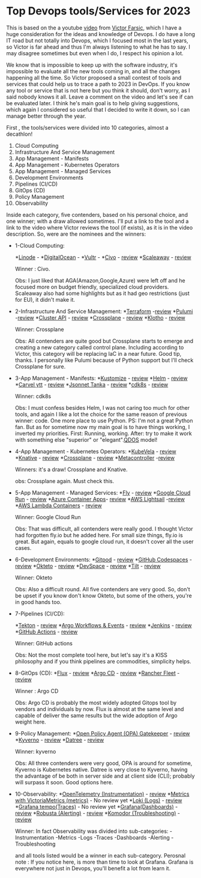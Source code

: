 # Top Devops tools/Services for 2023

This is based on the a youtube [video](https://youtu.be/-zKYT2I_WhE) from [Victor Farsic](https://twitter.com/vfarcic), which I have a huge consideration for the ideas and knowledge of Devops. I do have a long IT road but not totally into Devops, which I focused most in the last years, so Victor is far ahead and thus I'm always listening to what he has to say. I may disagree sometimes but even when I do, I respect his opinion a lot.

We know that is impossible to keep up with the software industry, it's impossible to evaluate all the new tools coming in, and all the changes happening all the time. So Victor proposed a small contest of tools and services that could help us to trace a path to 2023 in DevOps. If you know any tool or service that is not here but you think it should, don't worry, as I said nobody knows it all. Leave a comment on the video and let's see if can be evaluated later. I think he's main goal is to help giving suggestions, which again I considered so useful that I decided to write it down, so I can manage better through the year. 

First , the tools/services were divided into 10 categories, almost a decathlon!

 1. Cloud Computing
 2. Infrastructure And Service Management
 3. App Management - Manifests
 4. App Management - Kubernetes Operators
 5. App Management - Managed Services
 6. Development Environments
 7. Pipelines (CI/CD)
 8. GitOps (CD)
 9. Policy Management
 10. Observability

 Inside each category, five contenders, based on his personal choice, and one winner; with a draw allowed sometimes. I'll put a link to the tool and a link to the video where Victor reviews the tool (if exists), as it is in the video description. So, were are the nominees and the winners:
  
* 1-Cloud Computing:

    *[Linode](https://linode.com) - 
    *[DigitalOcean](https://digitalocean.com) -
    *[Vultr](https://vultur.com) -
    *[Civo](https://civo.com) - [review](https://www.youtube.com/watch?v=SwOIlzXLIw4&t=0s)
    *[Scaleaway](https://scaleaway.com) - [review](https://www.youtube.com/watch?v=VlBiLFaSi7Y&t=0s)

    Winner : Civo. 
    
    Obs: I just liked that AGA(Amazon,Google,Azure) were left off and he focused more on budget friendly, specialized cloud providers. Scaleaway also had some highlights but as it had geo restrictions (just for EU), it didn't make it. 
    
* 2-Infrastructure And Service Management:
    *[Terraform](https://terraform.io) -[review](https://www.youtube.com/watch?v=RaoKcJGchKM&t=0s)
    *[Pulumi](https://Pulumi.com) -[review](https://www.youtube.com/watch?v=oE3BUi_N0qc&t=0s)
    *[Cluster API](https://cluster-api.sigs.k8.io) - [review](https://www.youtube.com/watch?v=8yUDUhZ6ako&t=0s)
    *[Crossplane](https://crossplane.io) - [review](https://www.youtube.com/watch?v=n8KjVmuHm7A&t=0s)
    *[Klotho](https://klo.dev) - [review](https://www.youtube.com/watch?v=1xVU8CZIJeU&t=0s)

    Winner: Crossplane
    
    Obs: All contenders are quite good but Crossplane starts to emerge and creating a new category called control plane. Including according to Victor, this category will be replacing IaC in a near future. Good tip, thanks. I personally like Pulumi because of Python support but I'll check Crossplane for sure.

* 3-App Management - Manifests:
    *[Kustomize](https://kustomize.io) - [review](https://www.youtube.com/watch?v=Twtbg6LFnAg&t=0s)
    *[Helm](https://helm.sh) - [review](https://www.youtube.com/watch?v=ZMFYSm0ldQ0&t=0s)
    *[Carvel ytt](https://carvel.dev) - [review](https://www.youtube.com/watch?v=DLnXkH2keNg&t=0s)
    *[Jsonnet Tanka](https://tanka.dev) - [review](https://www.youtube.com/watch?v=-qpcsUXElYc&t=0s)
    *[cdk8s](https://cdk8s.io) - [review](https://www.youtube.com/watch?v=F2DKtax0NLU&t=0s)

    Winner: cdk8s

    Obs: I must confess besides Helm, I was not caring too much for other tools, and again I like a lot the choice for the same reason of previous winner: code. One more place to use Python. PS: I'm not a great Python fan. But as for sometime now my main goal is to have things working, I inverted my priorities. First: Running, working. After: try to make it work with something else "superior" or "elegant".[QDOS](https://youtu.be/R2Qh0O3Dt10) model!
    
* 4-App Management - Kubernetes Operators:
    *[KubeVela](https://kubevel.io) - [review](https://www.youtube.com/watch?v=2CBu6sOTtwk&t=0s)
    *[Knative](https://knative.dev) - [review](https://www.youtube.com/watch?v=8vrLEbwSu7U&t=0s)
    *[Crossplane](https://crossplane.io) - [review](https://www.youtube.com/watch?v=n8KjVmuHm7A&t=0s)
    *[Metacontroller](https://metacontroller.github.io/metacontroller/) -[review](https://www.youtube.com/watch?v=3xkLYOpXy2U&t=0s)

    Winners: it's a draw! Crossplane and Knative. 
    
    obs: Crossplane again. Must check this.  

* 5-App Management - Managed Services:
    *[Fly](https://fly.io) - [review](https://www.youtube.com/watch?v=tuPmhciyfIA&t=0s)
    *[Google Cloud Run](https://cloud.google.com/run) - [review](https://www.youtube.com/watch?v=Jq8MY1ZGjno&t=0s)
    *[Azure Container Apps](https://learn.microsoft.com/en-us/azure/container-apps/overview)- [review](https://www.youtube.com/watch?v=iV7WrsxExdY&t=0s)
    *[AWS Lightsail](https://aws.amazon.com/lightsail) -[review](https://www.youtube.com/watch?v=CWXrW2rgego&t=0s)
    *[AWS Lambda Containers](https://aws.amazon.com/lambda) - [review](https://www.youtube.com/watch?v=DsQbBVr-GwU&t=0s)

    Winner: Google Cloud Run 
    
    Obs: That was difficult, all contenders were really good. I thought Victor had forgotten fly.io but he added here. For small size things, fly.io is great. But again, equals to google cloud run, it doesn't cover all the user cases.
    
* 6-Development Environments:
    *[Gitpod](https://gitpod.io) - [review](https://www.youtube.com/watch?v=QV1fYt-7SLU&t=0s)
    *[GitHub Codespaces](https://github.com/features/codespaces) -[review](https://www.youtube.com/watch?v=tSQJwGcHsGY&t=0s)
    *[Okteto](https://okteto.com) - [review](https://www.youtube.com/watch?v=RTo9Pvo_yiY&t=0s)
    *[DevSpace](https://devspace.sh) - [review](https://www.youtube.com/watch?v=nQly_CEjJc4&t=0s)
    *[Tilt](https://tilt.dev) - [review](https://www.youtube.com/watch?v=fkODRlobR9I&t=0s)

    Winner: Okteto

    Obs: Also a difficult round. All five contenders are very good. So, don't be upset if you know don't know Okteto, but some of the others, you're in good hands too.

* 7-Pipelines (CI/CD):

    *[Tekton](https://tekton.dev) - [review](https://www.youtube.com/watch?v=7mvrpxz_BfE&t=0s)
    *[Argo Workflows & Events](https://argoproj.github.io/workflows) - [review](https://www.youtube.com/watch?v=UMaivwrAyTA&t=0s)
    *[Jenkins](https://jenkins.io) - [review](https://www.youtube.com/watch?v=2Kc3fUJANAc&t=0s)
    *[GitHub Actions](https://github.com/features/actions) - [review](https://www.youtube.com/watch?v=eZcAvTb0rbA&t=0s)
    
    Winner: GitHub actions

    Obs: Not the most complete tool here, but let's say it's a KISS philosophy and if you think pipelines are commodities, simplicity helps. 


* 8-GitOps (CD):
    *[Flux](https://fluxcd.io) - [review](https://www.youtube.com/watch?v=R6OeIgb7lUI&t=0s)
    *[Argo CD](https://argoproj.github.io/cd) - [review](https://www.youtube.com/watch?v=vpWQeoaiRM4&t=0s)
    *[Rancher Fleet](https://fleet.rancher.io) - [review](https://www.youtube.com/watch?v=rIH_2CUXmwM&t=0s)

    Winner : Argo CD

    Obs: Argo CD is probably the most widely adopted Gitops tool by vendors and individuals by now. Flux is almost at the same level and capable of deliver the same results but the wide adoption of Argo weight here.   
    
* 9-Policy Management:
    *[Open Policy Agent (OPA) Gatekeeper](https://open-policy-agent.github.io/gatekeeper/) - [review](https://www.youtube.com/watch?v=14lGc7xMAe4&t=0s)
    *[Kyverno](https://kyverno.io) - [review](https://www.youtube.com/watch?v=DREjzfTzNpA&t=0s)
    *[Datree](https://datree.io) - [review](https://www.youtube.com/watch?v=3jZTqCETW2w&t=0s)

    Winner: kyverno

    Obs: All three contenders were very good, OPA is around for sometime, Kyverno is Kubernetes native. Datree is very close to Kyverno, having the advantage of be both in server side and at client side (CLI); probably will surpass it soon. Good options here.   

* 10-Observability:
    *[OpenTelemetry (Instrumentation)](https://opentelemetry.io) - [review](https://www.youtube.com/watch?v=oe5YYh9mhzw&t=0s)
    *[Metrics with VictoriaMetrics (metrics)](https://victoriametrics.com) - No review yet
    *[Loki (Logs)](https://grafana.com/oss/loki) - [review](https://www.youtube.com/watch?v=XR_yWlOEGiA&t=0s)
    *[Grafana tempo(Traces)](https://grafana.com/oss/tempo) - No review yet
    *[Grafana(Dashboards)](https://grafana.com/oss/grafana) - [review](https://www.youtube.com/watch?v=XR_yWlOEGiA&t=0s)
    *[Robusta (Alerting)](https://robusta.dev) - [review](https://www.youtube.com/watch?v=2P76WVVua8w&t=0s)
    *[Komodor (Troubleshooting)](https://komodor.com) - [review](https://www.youtube.com/watch?v=GNPS0sAajQ0&t=0s)

    Winner: In fact Observability was divided into sub-categories:
        -Instrumentation
        -Metrics
        -Logs
        -Traces
        -Dashboards
        -Alerting
        -Troubleshooting
    
    and all tools listed would be a winner in each sub-category. Perosnal note : If you notice here, is more than time to look at Grafana. Grafana is everywhere not just in Devops, you'll benefit a lot from learn it. 





    




